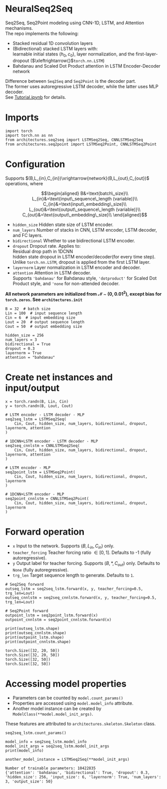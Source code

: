 # NeuralSeq2Seq
Seq2Seq, Seq2Point modeling using CNN-1D, LSTM, and Attention mechanisms.  
The repo implements the following:  
- Stacked residual 1D convolution layers
- (Bidirectional) stacked LSTM layers with:  
  learnable initial states $(h_0, c_0)$, layer normalization, and the first-layer-dropout ($\xleftrightarrow{}$```torch.nn.LSTM```)
- Bahdanau and Scaled Dot Product attention in LSTM Encoder-Decoder network

Difference between ```Seq2Seq``` and ```Seq2Point``` is the decoder part.  
The former uses autoregressive LSTM decoder, while the latter uses MLP decoder.  
See [Tutorial.ipynb](https://github.com/hyeonbeenlee/NeuralSeq2Seq/blob/main/Tutorial.ipynb) for details.

# Imports
```
import torch
import torch.nn as nn
from architectures.seq2seq import LSTMSeq2Seq, CNNLSTMSeq2Seq
from architectures.seq2point import LSTMSeq2Point, CNNLSTMSeq2Point
```
# Configuration
Supports $(B,L_{in},C_{in})\xrightarrow{network}(B,L_{out},C_{out})$ operations, where  
```math
\begin{aligned}
B&=\text{batch\_size}\\
L_{in}&=\text{input\_sequence\_length (variable)}\\
C_{in}&=\text{input\_embedding\_size}\\
L_{out}&=\text{output\_sequence\_length (variable)}\\
C_{out}&=\text{output\_embedding\_size}\\
\end{aligned}
```
- ```hidden_size``` Hidden state size of LSTM encoder.  
- ```num_layers``` Number of stacks in CNN, LSTM encoder, LSTM decoder, and FC layers.  
- ```bidirectional``` Whether to use bidirectional LSTM encoder.  
- ```dropout``` Dropout rate. Applies to:  
Residual drop path in 1DCNN  
hidden state dropout in LSTM encoder/decoder(for every time step).    
Unlike ```torch.nn.LSTM```, dropout is applied from the first LSTM layer.  
- ```layernorm``` Layer normalization in LSTM encoder and decoder.  
- ```attention``` Attention in LSTM decoder.  
Supports ```'bahdanau'``` for Bahdanau style, ```'dotproduct'``` for Scaled Dot Product style, and ```'none``` for non-attended decoder.

**All network parameters are initialized from $\mathcal{N}\sim(0,0.01^2)$, except bias for ```torch.zeros```. See ```architectures.init```**

```
B = 32  # batch size
Lin = 100  # input sequence length
Cin = 6  # input embedding size
Lout = 20  # output sequence length
Cout = 50  # output embedding size

hidden_size = 256
num_layers = 3
bidirectional = True 
dropout = 0.3
layernorm = True 
attention = "bahdanau"
```

# Create net instances and input/output

```
x = torch.randn(B, Lin, Cin)
y = torch.randn(B, Lout, Cout)

# LSTM encoder - LSTM decoder - MLP
seq2seq_lstm = LSTMSeq2Seq(
    Cin, Cout, hidden_size, num_layers, bidirectional, dropout, layernorm, attention
)  

# 1DCNN+LSTM encoder - LSTM decoder - MLP
seq2seq_cnnlstm = CNNLSTMSeq2Seq(
    Cin, Cout, hidden_size, num_layers, bidirectional, dropout, layernorm, attention
)

# LSTM encoder - MLP
seq2point_lstm = LSTMSeq2Point(
    Cin, Cout, hidden_size, num_layers, bidirectional, dropout, layernorm
)

# 1DCNN+LSTM encoder - MLP
seq2point_cnnlstm = CNNLSTMSeq2Point(
    Cin, Cout, hidden_size, num_layers, bidirectional, dropout, layernorm
)
```

# Forward operation
- ```x``` Input to the network. Supports $(B,L_{in},C_{in})$ only.  
- ```teacher_forcing``` Teacher forcing ratio $\in [0,1]$. Defaults to -1 (fully autoregressive).  
- ```y``` Output label for teacher forcing. Supports $(B,*,C_{out})$ only. Defaults to ```None``` (fully autoregressive).  
- ```trg_len``` Target sequence length to generate. Defaults to ```1```.
```
# Seq2Seq forward
outseq_lstm = seq2seq_lstm.forward(x, y, teacher_forcing=0.5, trg_len=Lout)
outseq_cnnlstm = seq2seq_cnnlstm.forward(x, y, teacher_forcing=0.5, trg_len=Lout)

# Seq2Point forward
outpoint_lstm = seq2point_lstm.forward(x)
outpoint_cnnlstm = seq2point_cnnlstm.forward(x)

print(outseq_lstm.shape)
print(outseq_cnnlstm.shape)
print(outpoint_lstm.shape)
print(outpoint_cnnlstm.shape)
```
```
torch.Size([32, 20, 50])
torch.Size([32, 20, 50])
torch.Size([32, 50])
torch.Size([32, 50])
```
# Accessing model properties
- Parameters can be counted by ```model.count_params()```
- Properties are accessed using ```model.model_info``` attribute.  
- Another model instance can be created by ```ModelClass(**model.model_init_args)```.  

These features are attributed to ```architectures.skeleton.Skeleton``` class.
```
seq2seq_lstm.count_params()

model_info = seq2seq_lstm.model_info
model_init_args = seq2seq_lstm.model_init_args
print(model_info)

another_model_instance = LSTMSeq2Seq(**model_init_args)
```
```
Number of trainable parameters: 10422835
{'attention': 'bahdanau', 'bidirectional': True, 'dropout': 0.3, 'hidden_size': 256, 'input_size': 6, 'layernorm': True, 'num_layers': 3, 'output_size': 50}
```
